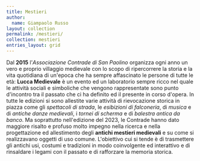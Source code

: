 ```yaml
---
title: Mestieri
author:
  name: Giampaolo Russo
layout: collection
permalink: /mestieri/
collection: mestieri
entries_layout: grid
---
```


Dal **2015** l'*Associazione Contrade di San Paolino* organizza ogni anno un vero e proprio villaggio medievale con lo scopo di ripercorrere la storia e la vita quotidiana di un'epoca che ha sempre affascinato le persone di tutte le età: **Lucca Medievale** è un evento ed un laboratorio sempre ricco nel quale le attività sociali e simboliche che vengono rappresentate sono punto d'incontro tra il passato che ci ha definito ed il presente in corso d'opera. In tutte le edizioni si sono allestite varie attività di rievocazione storica in piazza come gli *spettacoli di strada*, le *esibizioni di falconeria*, di *musica* e di *antiche danze medievali*, i *tornei di scherma* e di *balestra antica da banco*. Ma soprattutto nell'edizione del 2023, le Contrade hanno dato maggiore risalto e profuso molto impegno nella ricerca e nella progettazione ed allestimento degli **antichi mestieri medievali** e su come si realizzavano oggetti di uso comune. L'obiettivo cui si tende è di trasmettere gli antichi usi, costumi e tradizioni in modo coinvolgente ed interattivo e di rinsaldare i legami con il passato e di rafforzare la memoria storica.
